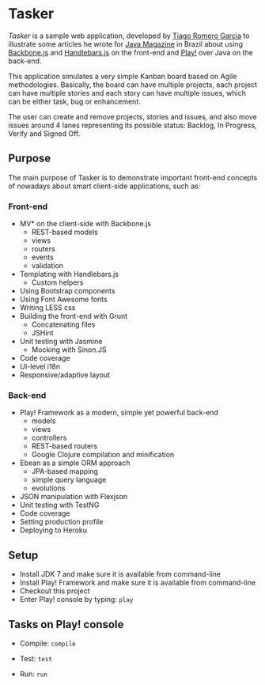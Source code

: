 # Tasker

*Tasker* is a sample web application, developed by [Tiago Romero Garcia](http://www.tgarcia.com.br)
 to illustrate some articles he wrote for [Java Magazine](http://www.devmedia.com.br/java) in Brazil about 
 using [Backbone.js](http://backbonejs.org) and [Handlebars.js](http://handlebarsjs.com) on the front-end and 
 [Play!](http://www.playframework.com) over Java on the back-end.

This application simulates a very simple Kanban board based on Agile methodologies. Basically, the board can
 have multiple projects, each project can have multiple stories and each story can have multiple issues,
 which can be either task, bug or enhancement.
 
The user can create and remove projects, stories and issues, and also move issues around 4 lanes 
 representing its possible status: Backlog, In Progress, Verify and Signed Off.
 
## Purpose

The main purpose of Tasker is to demonstrate important front-end concepts of nowadays about smart client-side
applications, such as:
 
### Front-end 
 
* MV* on the client-side with Backbone.js
  * REST-based models
  * views
  * routers
  * events
  * validation
* Templating with Handlebars.js
  * Custom helpers
* Using Bootstrap components
* Using Font Awesome fonts 
* Writing LESS css
* Building the front-end with Grunt
  * Concatenating files
  * JSHint
* Unit testing with Jasmine
  * Mocking with Sinon.JS
* Code coverage
* UI-level i18n 
* Responsive/adaptive layout
 
### Back-end
 
* Play! Framework as a modern, simple yet powerful back-end
  * models
  * views
  * controllers
  * REST-based routers
  * Google Clojure compilation and minification
* Ebean as a simple ORM approach
  * JPA-based mapping
  * simple query language
  * evolutions
* JSON manipulation with Flexjson
* Unit testing with TestNG
* Code coverage
* Setting production profile
* Deploying to Heroku

## Setup

* Install JDK 7 and make sure it is available from command-line
* Install Play! Framework and make sure it is available from command-line
* Checkout this project
* Enter Play! console by typing:
  ```play```

## Tasks on Play! console

* Compile: 
  ```compile```
  
* Test: 
  ```test```
* Run: 
  ```run```
